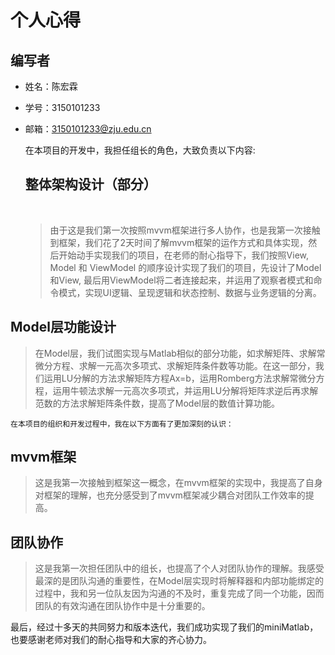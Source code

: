 # 个人心得

## 编写者

* 姓名：陈宏霖

* 学号：3150101233

* 邮箱：3150101233@zju.edu.cn

  在本项目的开发中，我担任组长的角色，大致负责以下内容:

  ## 整体架构设计（部分）

  ​

  >由于这是我们第一次按照mvvm框架进行多人协作，也是我第一次接触到框架，我们花了2天时间了解mvvm框架的运作方式和具体实现，然后开始动手实现我们的项目，在老师的耐心指导下，我们按照View, Model 和 ViewModel 的顺序设计实现了我们的项目，先设计了Model和View, 最后用ViewModel将二者连接起来，并运用了观察者模式和命令模式，实现UI逻辑、呈现逻辑和状态控制、数据与业务逻辑的分离。

## Model层功能设计

>在Model层，我们试图实现与Matlab相似的部分功能，如求解矩阵、求解常微分方程、求解一元高次多项式、求解矩阵条件数等功能。在这一部分，我们运用LU分解的方法求解矩阵方程Ax=b，运用Romberg方法求解常微分方程，运用牛顿法求解一元高次多项式，并运用LU分解将矩阵求逆后再求解范数的方法求解矩阵条件数，提高了Model层的数值计算功能。



 	在本项目的组织和开发过程中，我在以下方面有了更加深刻的认识：

## mvvm框架

>这是我第一次接触到框架这一概念，在mvvm框架的实现中，我提高了自身对框架的理解，也充分感受到了mvvm框架减少耦合对团队工作效率的提高。

## 团队协作

>这是我第一次担任团队中的组长，也提高了个人对团队协作的理解。我感受最深的是团队沟通的重要性，在Model层实现时将解释器和内部功能绑定的过程中，我和另一位队友因为沟通的不及时，重复完成了同一个功能，因而团队的有效沟通在团队协作中是十分重要的。

​	最后，经过十多天的共同努力和版本迭代，我们成功实现了我们的miniMatlab， 也要感谢老师对我们的耐心指导和大家的齐心协力。